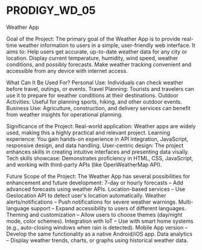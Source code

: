# PRODIGY_WD_05
Weather App 

Goal of the Project:
The primary goal of the Weather App is to provide real-time weather information to users in a simple, user-friendly web interface. It aims to:
Help users get accurate, up-to-date weather data for any city or location.
Display current temperature, humidity, wind speed, weather conditions, and possibly forecasts.
Make weather tracking convenient and accessible from any device with internet access.

What Can It Be Used For?
Personal Use: Individuals can check weather before travel, outings, or events.
Travel Planning: Tourists and travelers can use it to prepare for weather conditions at their destinations.
Outdoor Activities: Useful for planning sports, hiking, and other outdoor events.
Business Use: Agriculture, construction, and delivery services can benefit from weather insights for operational planning.

Significance of the Project:
Real-world application: Weather apps are widely used, making this a highly practical and relevant project.
Learning experience: You gain hands-on experience in API integration, JavaScript, responsive design, and data handling.
User-centric design: The project enhances skills in creating intuitive interfaces and presenting data visally.
Tech skills showcase: Demonstrates proficiency in HTML, CSS, JavaScript, and working with third-party APIs (like OpenWeatherMap API).

Future Scope of the Project:
The Weather App has several possibilities for enhancement and future development:
7-day or hourly forecasts – Add advanced forecasts using weather APIs.
Location-based services – Use Geolocation API to detect user's location automatically.
Weather alerts/notifications – Push notifications for severe weather warnings.
Multi-language support – Expand accessibility to users of different languages.
Theming and customization – Allow users to choose themes (day/night mode, color schemes).
Integration with IoT – Use with smart home systems (e.g., auto-closing windows when rain is detected).
Mobile App version – Develop the same functionality as a native Android/iOS app.
Data analytics – Display weather trends, charts, or graphs using historical weather data.
